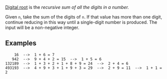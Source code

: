 <p><a href="https://en.wikipedia.org/wiki/Digital_root" data-turbolinks="false" target="_blank">Digital root</a> is the <em>recursive sum of all the digits in a number.</em></p>
<p>Given <code>n</code>, take the sum of the digits of <code>n</code>. If that value has more than one digit, continue reducing in this way until a single-digit number is produced. The input will be a non-negative integer.</p>
<h2 id="examples">Examples</h2>
<pre><code>    16  --&gt;  1 + 6 = 7
   942  --&gt;  9 + 4 + 2 = 15  --&gt;  1 + 5 = 6
132189  --&gt;  1 + 3 + 2 + 1 + 8 + 9 = 24  --&gt;  2 + 4 = 6
493193  --&gt;  4 + 9 + 3 + 1 + 9 + 3 = 29  --&gt;  2 + 9 = 11  --&gt;  1 + 1 = 2
</code></pre>
